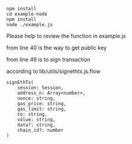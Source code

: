 

```
npm install 
cd example-node
npm install
node ./example.js
```

Please help to review the function in example.js 

from line 40 is the way to get public key

from line 49 is to sign transaction

according to lib/utils/signethtx.js.flow

```
signEthTx(
    session: Session,
    address_n: Array<number>,
    nonce: string,
    gas_price: string,
    gas_limit: string,
    to: string,
    value: string,
    data?: string,
    chain_id?: number
)
```